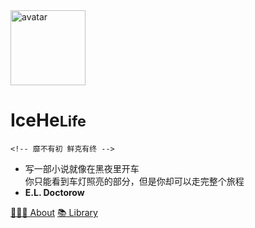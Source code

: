 <!-- Reference : https://docsify.js.org/#/cover -->

<img src="https://cdn.icehe.xyz/_docsify/avatar-400.png" alt="avatar"  width="120px"/>

# IceHe<small>Life</small>

```
<!-- 靡不有初 鲜克有终 -->
```

<!-- Better me -->

<!-- You're free to be free. -->

<!-- Relax -->

<!-- Sleep early. -->

<!-- Later equals never. -->

<!-- Done is better than perfect. -->

<!-- - Wiki：Never memorize something that you can look up. -->
<!-- - **Albert Einstein** -->

-   写一部小说就像在黑夜里开车<br/>你只能看到车灯照亮的部分，但是你却可以走完整个旅程
-   **E.L. Doctorow**

<!-- <span class="token comment">[# 京 ICP 备 18038982 号 #](https://beian.miit.gov.cn/)</span> -->

<!-- - 没有收到新的工作任务，胡乱地工作着、学习着， -->
<!-- - 找不到人生方向，不知道该做什么。 -->
<!-- - 及时行乐？或许只要稍微有点快感的刺激就能凑和地活下去。 -->
<!-- - 做出的选择和行动，就像是受到刺激后的应激反应， -->
<!-- - 毫无意义，了无生趣。 -->
<!-- - 像是沉眠在永恒的噩梦中，无法醒来。 -->

<!-- - 寓意着「远大志向」的名字「志远」 -->
<!-- - 对我而言，就是一个莫大的讽刺。 -->
<!-- - 好想拥有一个衷心的梦想… -->
<!-- - 不再像行尸走肉一样活着。 -->

<!-- - 记于 2019 年 1 月 12 日。 -->

[🧑🏻‍💻 About](/life/bio.md) [📚 Library](/README)

<!-- 🎯 -->
<!-- [🏄 Weibo](https://weibo.com/icedes) -->
<!-- [💻 GitHub](https://github.com/IceHe) -->
<!-- [📚 Library](/README) -->

<!-- <a href="https://weibo.com/icedes" target="_blank" rel="noopener">🏄 Weibo</a><a href="#/README">📚 Library</a> -->
